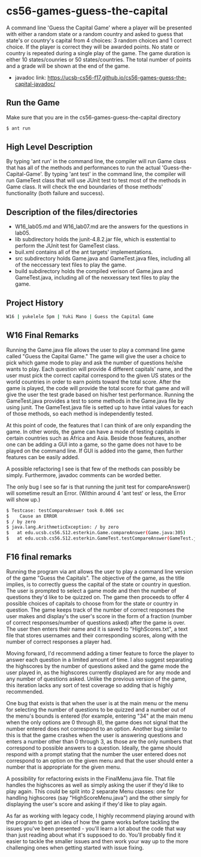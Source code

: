 # cs56-games-guess-the-capital
A command line 'Guess the Capital Game' where a player will be presented with either a random state or a random country and asked to guess that state's or country's capital from 4 choices: 3 random choices and 1 correct choice. If the player is correct they will be awarded points. No state or country is repeated during a single play of the game. The game duration is either 10 states/counries or 50 states/countries. The total number of points and a grade will be shown at the end of the game.

* javadoc link: https://ucsb-cs56-f17.github.io/cs56-games-guess-the-capital-javadoc/


## Run the Game

Make sure that you are in the cs56-games-guess-the-capital directory 

```sh
$ ant run 
```


## High Level Description 

By typing 'ant run' in the command line, the compiler will run Game class that has all of the methods and performances to run the actual 'Guess-the-Capital-Game'. 
By typing 'ant test' in the command line, the compiler will run GameTest class that will use JUnit test to test most of the methods in Game class. It will check the end boundaries of those methods' functionality (both failure and success).

  
## Description of the files/directories

- W16_lab05.md and W16_lab07.md are the answers for the questions in lab05. 
- lib subdirectory holds the junit-4.8.2.jar file, which is esstential to perform the JUnit test for GameTest class. 
- buil.xml contains all of the ant targets' implementations. 
- src subdirectory holds Game.java and GameTest.java files, including all of the neccessary text files to play the game. 
- build subdirectory holds the compiled verison of Game.java and GameTest.java, including all of the nexxessary text files to play the game. 


## Project History 

```sh
W16 | yukelele 5pm | Yuki Mano | Guess the Capital Game
```


## W16 Final Remarks

   Running the Game.java file allows the user to play a command line game called "Guess the Capital Game." The game will give the user a choice to pick which game mode to play and ask the number of questions he/she wants to play. Each question will provide 4 different capitals' name, and the user must pick the correct capital correspond to the given US states or the world countries in order to earn points toward the total score. After the game is played, the code will provide the total score for that game and will give the user the test grade based on his/her test performance.
   Running the GameTest.java provides a test to some methods in the Game.java file by using junit. The GameTest.java file is setted up to have intial values for each of those methods, so each method is independently tested. 
  
   At this point of code, the features that I can think of are only expanding the game. In other words, the game can have a mode of testing capitals in certain countries such as Africa and Asia. Beside those features, another one can be adding a GUI into a game, so the game does not have to be played on the command line. If GUI is added into the game, then further features can be easily added. 

   A possible refactoring I see is that few of the methods can possibly be simply. Furthermore, javadoc comments can be worded better.

   The only bug I see so far is that running the junit test for compareAnswer() will sometime result an Error. (Within around 4 'ant test' or less, the Error will show up.)
```sh
$ Testcase: testCompareAnswer took 0.006 sec
$	 Cause an ERROR
$ / by zero
$ java.lang.ArithmeticException: / by zero
$   at edu.ucsb.cs56.S12.esterkin.Game.compareAnswer(Game.java:305)
$   at edu.ucsb.cs56.S12.esterkin.GameTest.testCompareAnswer(GameTest.java:101)

```

## F16 final remarks
  Running the program via ant allows the user to play a command line version of the game "Guess the Capitals". The objective of the game, as the title implies, is to correctly guess the capital of the state or country in question. The user is prompted to select a game mode and then the number of questions they'd like to be quizzed on. The game then proceeds to offer 4 possible choices of capitals to choose from for the state or country in question. The game keeps track of the number of correct responses the user makes and display's the user's score in the form of a fraction (number of correct responses/number of questions asked) after the game is over. The user then enters their name and it is saved to "HighScores.txt", a text file that stores usernames and their corresponding scores, along with the number of correct responses a player had.
  
  Moving forward, I'd recommend adding a timer feature to force the player to answer each question in a limited amount of time. I also suggest separating the highscores by the number of questions asked and the game mode the user played in, as the highscores currently displayed are for any mode and any number of questions asked. Unlike the previous version of the game, this iteration lacks any sort of test coverage so adding that is highly recommended.
  
  One bug that exists is that when the user is at the main menu or the menu for selecting the number of questions to be quizzed and a number out of the menu's bounds is entered (for example, entering "34" at the main menu when the only options are 0 through 8), the game does not signal that the number entered does not correspond to an option. Another bug similar to this is that the game crashes when the user is answering questions and enters a number other than 0 through 3, as those are the only numbers that correspond to possible answers to a question. Ideally, the game should respond with a prompt stating that the number the user entered does not correspond to an option on the given menu and that the user should enter a number that is appropriate for the given menu.
  
  A possibility for refactoring exists in the FinalMenu.java file. That file handles the highscores as well as simply asking the user if they'd like to play again. This could be split into 2 separate Menu classes: one for handling highscores (say "HighScoreMenu.java") and the other simply for displaying the user's score and asking if they'd like to play again.
  
  As far as working with legacy code, I highly recommend playing around with the program to get an idea of how the game works before tackling the issues you've been presented - you'll learn a lot about the code that way than just reading about what it's suppsoed to do. You'll probably find it easier to tackle the smaller issues and then work your way up to the more challenging ones when getting started with issue fixing.
